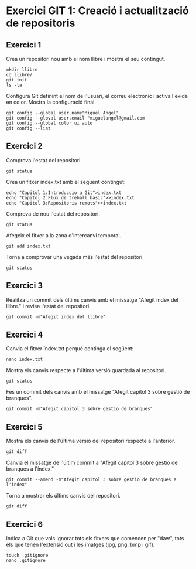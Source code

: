 Exercici GIT 1: Creació i actualització de repositoris
=

Exercici 1
-

Crea un repositori nou amb el nom llibre i mostra el seu contingut.

	mkdir llibre
	cd llibre/
	git init
	ls -la
 
Configura Git definint el nom de l'usuari, el correu electrònic i activa l'exida en color. Mostra la configuració final.

	git config --global user.name"Miguel Angel"
	git config --gloval user.email "miguelangel@gmail.com
	git config --global color.ui auto
	git config --list
	
Exercici 2
-

Comprova l'estat del repositori.

	git status
 
Crea un fitxer índex.txt amb el següent contingut:

	echo "Capitol 1:Introduccio a Git">index.txt
	echo "Capitol 2:Flux de treball basic">>index.txt
	echo "Capitol 3:Repositoris remots">>index.txt
 
Comprova de nou l'estat del repositori.

	git status
 
Afegeix el fitxer a la zona d'intercanvi temporal.

	git add index.txt
 
Torna a comprovar una vegada més l'estat del repositori.

	git status

Exercici 3 
-
Realitza un commit dels últims canvis amb el missatge "Afegit índex del llibre." i revisa l'estat del repositori.

	git commit -m"Afegit index del llibre"

Exercici 4
-
Canvia el fitxer índex.txt perquè continga el següent:

	nano index.txt

Mostra els canvis respecte a l'última versió guardada al repositori.

	git status
 
Fes un commit dels canvis amb el missatge "Afegit capítol 3 sobre gestió de branques".

	git commit -m"Afegit capitol 3 sobre gestio de branques"

Exercici 5
-
Mostra els canvis de l'última versió del repositori respecte a l'anterior.

	git diff
 
Canvia el missatge de l'últim commit a "Afegit capítol 3 sobre gestió de branques a l'índex."

	git commit --amend -m"Afegit capitol 3 sobre gestio de branques a l'index"
 
Torna a mostrar els últims canvis del repositori.

	git diff

Exercici 6
-

Indica a Git que vols ignorar tots els fitxers que comencen per "daw", tots els que tenen l'extensió out i les imatges (jpg, png, bmp i gif).

	touch .gitignore
	nano .gitignore
